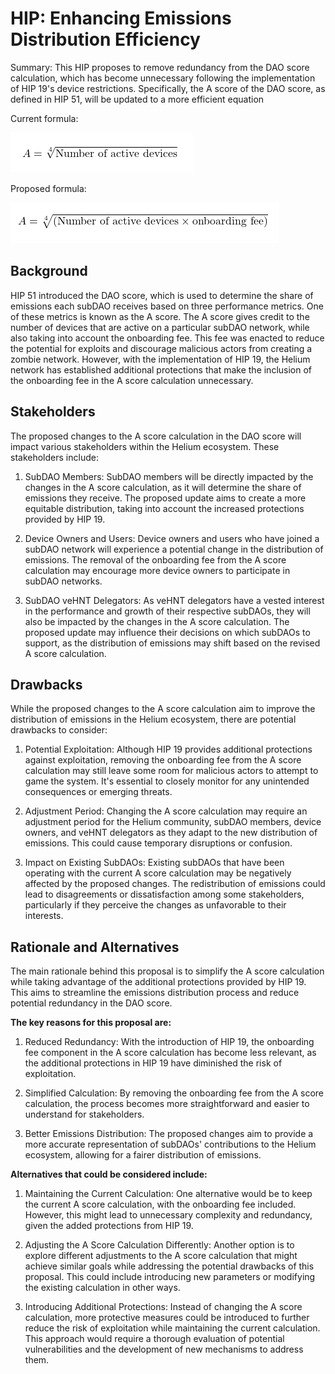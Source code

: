 # HIP: Enhancing Emissions Distribution Efficiency

Summary: This HIP proposes to remove redundancy from the DAO score calculation, which has become unnecessary following the implementation of HIP 19's device restrictions. Specifically, the A score of the DAO score, as defined in HIP 51, will be updated to a more efficient equation

Current formula:

![Current HIP 51 Formula](https://github.com/HansaFL/HIPXX-Enhancing-Emissions-Distribution-Efficiency-./blob/a59a22a922ffb6da9ed3457a923f930ef0baf0c5/png2.PNG)

Proposed formula:

![Future HIP 51 Formula](https://github.com/HansaFL/HIPXX-Enhancing-Emissions-Distribution-Efficiency-./blob/a59a22a922ffb6da9ed3457a923f930ef0baf0c5/png3.PNG)


## Background ##
HIP 51 introduced the DAO score, which is used to determine the share of emissions each subDAO receives based on three performance metrics. One of these metrics is known as the A score. The A score gives credit to the number of devices that are active on a particular subDAO network, while also taking into account the onboarding fee. This fee was enacted to reduce the potential for exploits and discourage malicious actors from creating a zombie network. However, with the implementation of HIP 19, the Helium network has established additional protections that make the inclusion of the onboarding fee in the A score calculation unnecessary.

## Stakeholders ##

The proposed changes to the A score calculation in the DAO score will impact various stakeholders within the Helium ecosystem. These stakeholders include:

1. SubDAO Members: SubDAO members will be directly impacted by the changes in the A score calculation, as it will determine the share of emissions they receive. The proposed update aims to create a more equitable distribution, taking into account the increased protections provided by HIP 19.

2. Device Owners and Users: Device owners and users who have joined a subDAO network will experience a potential change in the distribution of emissions. The removal of the onboarding fee from the A score calculation may encourage more device owners to participate in subDAO networks.

3. SubDAO veHNT Delegators: As veHNT delegators have a vested interest in the performance and growth of their respective subDAOs, they will also be impacted by the changes in the A score calculation. The proposed update may influence their decisions on which subDAOs to support, as the distribution of emissions may shift based on the revised A score calculation.


## Drawbacks ##

While the proposed changes to the A score calculation aim to improve the distribution of emissions in the Helium ecosystem, there are potential drawbacks to consider:

1. Potential Exploitation: Although HIP 19 provides additional protections against exploitation, removing the onboarding fee from the A score calculation may still leave some room for malicious actors to attempt to game the system. It's essential to closely monitor for any unintended consequences or emerging threats.

2. Adjustment Period: Changing the A score calculation may require an adjustment period for the Helium community, subDAO members, device owners, and veHNT delegators as they adapt to the new distribution of emissions. This could cause temporary disruptions or confusion.

3. Impact on Existing SubDAOs: Existing subDAOs that have been operating with the current A score calculation may be negatively affected by the proposed changes. The redistribution of emissions could lead to disagreements or dissatisfaction among some stakeholders, particularly if they perceive the changes as unfavorable to their interests.

## Rationale and Alternatives

The main rationale behind this proposal is to simplify the A score calculation while taking advantage of the additional protections provided by HIP 19. This aims to streamline the emissions distribution process and reduce potential redundancy in the DAO score. 

**The key reasons for this proposal are:**

1. Reduced Redundancy: With the introduction of HIP 19, the onboarding fee component in the A score calculation has become less relevant, as the additional protections in HIP 19 have diminished the risk of exploitation.

2. Simplified Calculation: By removing the onboarding fee from the A score calculation, the process becomes more straightforward and easier to understand for stakeholders.

3. Better Emissions Distribution: The proposed changes aim to provide a more accurate representation of subDAOs' contributions to the Helium ecosystem, allowing for a fairer distribution of emissions.

**Alternatives that could be considered include:**

1. Maintaining the Current Calculation: One alternative would be to keep the current A score calculation, with the onboarding fee included. However, this might lead to unnecessary complexity and redundancy, given the added protections from HIP 19.

2. Adjusting the A Score Calculation Differently: Another option is to explore different adjustments to the A score calculation that might achieve similar goals while addressing the potential drawbacks of this proposal. This could include introducing new parameters or modifying the existing calculation in other ways.

3. Introducing Additional Protections: Instead of changing the A score calculation, more protective measures could be introduced to further reduce the risk of exploitation while maintaining the current calculation. This approach would require a thorough evaluation of potential vulnerabilities and the development of new mechanisms to address them.

